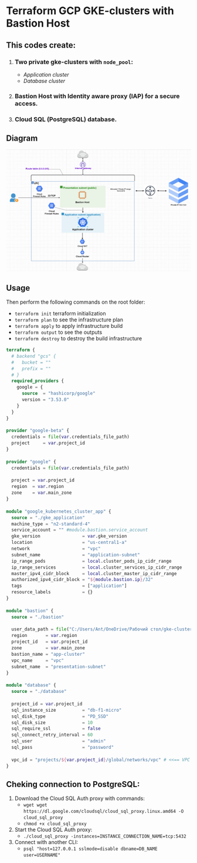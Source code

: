# Terraform GCP GKE-clusters with Bastion Host

## This codes create:

1. ### Two private gke-clusters with `node_pool`:
    - _Application cluster_
    - _Database cluster_
2. ### Bastion Host with Identity aware proxy (IAP) for a secure access.
3. ### Cloud SQL (PostgreSQL) database.

## **Diagram**
![](diagram/gke.png)

## **Usage**
Then perform the following commands on the root folder:
- `terraform init` terraform initialization
- `terraform plan` to see the infrastructure plan
- `terraform apply` to apply infrastructure build
- `terraform output` to see the outputs
- `terraform destroy` to destroy the build infrastructure

```terraform
terraform {
  # backend "gcs" {
  #   bucket = ""
  #   prefix = ""
  # }
  required_providers {
    google = {
      source  = "hashicorp/google"
      version = "3.53.0"
    }
  }
}

provider "google-beta" {
  credentials = file(var.credentials_file_path)
  project     = var.project_id
}

provider "google" {
  credentials = file(var.credentials_file_path)

  project = var.project_id
  region  = var.region
  zone    = var.main_zone
}

module "google_kubernetes_cluster_app" {
  source = "./gke_application"
  machine_type = "n2-standard-4"
  service_account = "" #module.bastion.service_account
  gke_version                = var.gke_version
  location                   = "us-central1-a"
  network                    = "vpc"
  subnet_name                = "application-subnet"
  ip_range_pods              = local.cluster_pods_ip_cidr_range
  ip_range_services          = local.cluster_services_ip_cidr_range
  master_ipv4_cidr_block     = local.cluster_master_ip_cidr_range
  authorized_ipv4_cidr_block = "${module.bastion.ip}/32"
  tags                       = ["application"]
  resource_labels            = {}
}

module "bastion" {
  source = "./bastion"

  user_data_path = file("C:/Users/Ant/OneDrive/Рабочий стол/gke-cluster/user_data.sh")
  region       = var.region
  project_id   = var.project_id
  zone         = var.main_zone
  bastion_name = "app-cluster"
  vpc_name     = "vpc"
  subnet_name  = "presentation-subnet"
}

module "database" {
  source = "./database"

  project_id = var.project_id
  sql_instance_size          = "db-f1-micro"
  sql_disk_type              = "PD_SSD"
  sql_disk_size              = 10
  sql_require_ssl            = false
  sql_connect_retry_interval = 60
  sql_user                   = "admin"
  sql_pass                   = "password"

  vpc_id = "projects/${var.project_id}/global/networks/vpc" # <<== VPC ID
}

```

## **Cheking connection to PostgreSQL:**
1. Download the Cloud SQL Auth proxy with commands:
   +  `wget wget https://dl.google.com/cloudsql/cloud_sql_proxy.linux.amd64 -O cloud_sql_proxy`
   +  `chmod +x cloud_sql_proxy`
2. Start the Cloud SQL Auth proxy:
   + `./cloud_sql_proxy -instances=INSTANCE_CONNECTION_NAME=tcp:5432`
3. Connect with another CLI:
   + `psql "host=127.0.0.1 sslmode=disable dbname=DB_NAME user=USERNAME"`
  